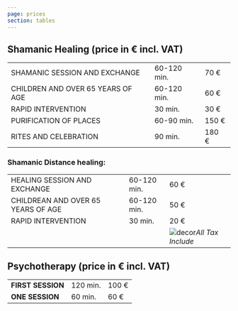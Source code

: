 ```yaml
---
page: prices
section: tables
---
```


## Shamanic Healing (price in € incl. VAT)

|                                   |             |        |
| --------------------------------- | ----------- | ------ |
| SHAMANIC SESSION AND EXCHANGE     | 60-120 min. | 70 €   |
| CHILDREN AND OVER 65 YEARS OF AGE | 60-120 min. | 60 €   |
| RAPID INTERVENTION                | 30 min.     | 30 €   |
| PURIFICATION OF PLACES            | 60-90 min.  | 150 €  |
| RITES AND CELEBRATION             | 90 min.     | 180 €  |

### Shamanic Distance healing:

|                                    |             |                                               |
| ---------------------------------- | ----------- | --------------------------------------------- |
| HEALING SESSION AND EXCHANGE       | 60-120 min. | 60 €                                          |
| CHILDREAN AND OVER 65 YEARS OF AGE | 60-120 min. | 50 €                                          |
| RAPID INTERVENTION                 | 30 min.     | 20 €                                          |
|                                    |             | ![decor](images/Ellipse.png)_All Tax Include_ |

## Psychotherapy (price in € incl. VAT)

|                   |          |       |
| ----------------- | -------- | ----- |
| **FIRST SESSION** | 120 min. | 100 € |
| **ONE SESSION**   | 60 min.  | 60 €  |
